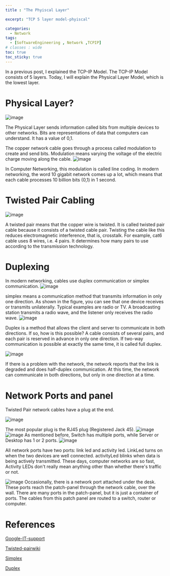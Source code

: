```yaml
---
title : "The Phyiscal Layer"

excerpt: "TCP 5 layer model-phyiscal"

categories:
  - Network
tags:
  - [SoftwareEngineering , Network ,TCPIP]
# classes : wide
toc: true
toc_sticky: true
---
```

In a previous post, I explained the TCP-IP Model. The TCP-IP Model consists of 5 layers. Today, I will explain the Physical Layer Model, which is the lowest layer.

# Physical Layer?

![image](https://user-images.githubusercontent.com/50165842/192401951-1c3511fd-0043-4d22-84a4-ccca355c97fc.png)

The Physical Layer sends information called bits from multiple devices to other networks. Bits are representations of data that computers can understand. It has a value of 0,1.



The copper network cable goes through a process called modulation to create and send bits. Modulation means varying the voltage of the electric charge moving along the cable.
![image](https://user-images.githubusercontent.com/50165842/192905671-59927d83-99a7-4192-a317-c08583b6b058.png)


In Computer Networking, this modulation is called line coding. In modern networking, the word 10 gigabit network comes up a lot, which means that each cable processes 10 billion bits (0,1) in 1 second.


# Twisted Pair Cabling

![image](https://user-images.githubusercontent.com/50165842/192906277-22635c2f-4c75-4f5f-9ba2-06b0fc052f38.png)

A twisted pair means that the copper wire is twisted. It is called twisted pair cable because it consists of a twisted cable pair. Twisting the cable like this reduces electromagnetic interference, that is, crosstalk.
For example, cat6 cable uses 8 wires, i.e. 4 pairs. It determines how many pairs to use according to the transmission technology.
# Duplexing

In modern networking, cables use duplex communication or simplex communication.
![image](https://user-images.githubusercontent.com/50165842/192907374-7139d5a2-fa5c-4ab9-9c73-eb429b4f7593.png)

simplex means a communication method that transmits information in only one direction. As shown in the figure, you can see that one device receives or transmits unilaterally. Typical examples are radio or TV. A broadcasting station transmits a radio wave, and the listener only receives the radio wave.
![image](https://user-images.githubusercontent.com/50165842/193703834-b4a8bc16-a6b1-45cb-93ed-7761ef8dc4c8.png)

Duplex is a method that allows the client and server to communicate in both directions. If so, how is this possible?
A cable consists of several pairs, and each pair is reserved in advance in only one direction. If two-way communication is possible at exactly the same time, it is called full duplex.

![image](https://user-images.githubusercontent.com/50165842/192907219-b76b3246-9525-473f-a3f5-52338320cef1.png)

If there is a problem with the network, the network reports that the link is degraded and does half-duplex communication.
At this time, the network can communicate in both directions, but only in one direction at a time.

# Network Ports and panel

Twisted Pair network cables have a plug at the end.

![image](https://user-images.githubusercontent.com/50165842/193705135-31a0b36a-c130-4664-861c-a2d8071ecb6e.png)

The most popular plug is the RJ45 plug (Registered Jack 45).
![image](https://user-images.githubusercontent.com/50165842/193705565-1e8ffa88-ec48-40a4-9dbb-c64140880ae7.png)
![image](https://user-images.githubusercontent.com/50165842/193705655-9bafd997-c574-4eb7-ba11-c963cbcda4dc.png)
As mentioned before, Switch has multiple ports, while Server or Desktop has 1 or 2 ports.
![image](https://user-images.githubusercontent.com/50165842/193705381-c4cb44c5-1763-43dd-80cb-555e3f94757c.png)


All network ports have two ports: link led and activity led. LinkLed turns on when the two devices are well connected. activityLed blinks when data is being actively transmitted.
These days, computer networks are so fast, Activity LEDs don't really mean anything other than whether there's traffic or not.

![image](https://user-images.githubusercontent.com/50165842/193705887-78fbb6cf-3513-46a8-a44d-f4fd93120f73.png)
Occasionally, there is a network port attached under the desk. These ports reach the patch-panel through the network cable, over the wall. There are many ports in the patch-panel, but it is just a container of ports. The cables from this patch panel are routed to a switch, router or computer.

# References

[Google-IT-support][Google-It-support]

[Google-It-support]: "https://www.coursera.org/learn/computer-networking/lecture/Nihjd/moving-bits-across-the-wire" 

[Twisted-pairwiki][Twisted-pairwiki]

[Twisted-pairwiki]: "https://en.wikipedia.org/wiki/Twisted_pair"


[Simplex][Simplex]

[Simplex]: "https://en.wikipedia.org/wiki/Simplex_communication"

[Duplex][Duplex]

[Duplex]: "https://en.wikipedia.org/wiki/Duplex_(telecommunications)"